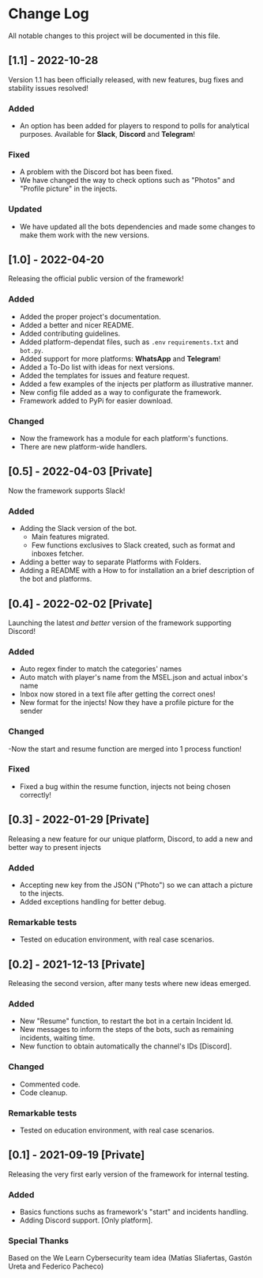 # Change Log
All notable changes to this project will be documented in this file.

## [1.1] - 2022-10-28

Version 1.1 has been officially released, with new features, bug fixes and stability issues resolved!

### Added
- An option has been added for players to respond to polls for analytical purposes. Available for **Slack**, **Discord** and **Telegram**!

### Fixed
- A problem with the Discord bot has been fixed.
- We have changed the way to check options such as "Photos" and "Profile picture" in the injects.

### Updated
- We have updated all the bots dependencies and made some changes to make them work with the new versions.


## [1.0] - 2022-04-20 

Releasing the official public version of the framework!

### Added
- Added the proper project's documentation.
- Added a better and nicer README.
- Added contributing guidelines.
- Added platform-dependat files, such as `.env` `requirements.txt` and `bot.py`.
- Added support for more platforms: **WhatsApp** and **Telegram**!
- Added a To-Do list with ideas for next versions.
- Added the templates for issues and feature request.
- Added a few examples of the injects per platform as illustrative manner.
- New config file added as a way to configurate the framework.
- Framework added to PyPi for easier download.

### Changed
- Now the framework has a module for each platform's functions.
- There are new platform-wide handlers.


## [0.5] - 2022-04-03 [Private]

Now the framework supports Slack!

### Added
- Adding the Slack version of the bot.
  - Main features migrated.
  - Few functions exclusives to Slack created, such as format and inboxes fetcher.
- Adding a better way to separate Platforms with Folders.
- Adding a README with a How to for installation an a brief description of the bot and platforms.


## [0.4] - 2022-02-02 [Private]

Launching the latest _and better_ version of the framework supporting Discord! 

### Added
- Auto regex finder to match the categories' names
- Auto match with player's name from the MSEL.json and actual inbox's name
- Inbox now stored in a text file after getting the correct ones!
- New format for the injects! Now they have a profile picture for the sender

### Changed
-Now the start and resume function are merged into 1 process function!

### Fixed
- Fixed a bug within the resume function, injects not being chosen correctly!


## [0.3] - 2022-01-29 [Private]

Releasing a new feature for our unique platform, Discord, to add a new and better way to present injects

### Added
- Accepting new key from the JSON ("Photo") so we can attach a picture to the injects.
- Added exceptions handling for better debug.

### Remarkable tests
- Tested on education environment, with real case scenarios.


## [0.2] - 2021-12-13 [Private]

Releasing the second version, after many tests where new ideas emerged.

### Added
- New "Resume" function, to restart the bot in a certain Incident Id.
- New messages to inform the steps of the bots, such as remaining incidents, waiting time.
- New function to obtain automatically the channel's IDs [Discord].
 
### Changed
- Commented code.
- Code cleanup.

### Remarkable tests
- Tested on education environment, with real case scenarios.

 
## [0.1] - 2021-09-19 [Private]

Releasing the very first early version of the framework for internal testing.

### Added
- Basics functions suchs as framework's "start" and incidents handling.
- Adding Discord support. [Only platform].

### Special Thanks
Based on the We Learn Cybersecurity team idea (Matías Sliafertas, Gastón Ureta and Federico Pacheco)